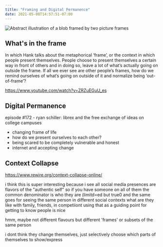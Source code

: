 ```yaml
---
title: "Framing and Digital Permanence"
date: 2021-05-08T14:57:51-07:00
---
```


![Abstract illustration of a blob framed by two picture frames](/img/frame_header.png)

## What's in the frame
In which Hank talks about the metaphorical ‘frame’, or the context in which people present themselves. People choose to present themselves a certain way in front of others and in doing so, leave a lot of what’s actually going on outside the frame. If all we ever see are other people’s frames, how do we remind ourselves of what’s going on outside of it and normalize being ‘out-of-frame’?

https://www.youtube.com/watch?v=ZRZuEGuU_es

## Digital Permanence
episode #172 - ryan schiller: librex and the free exchange of ideas on college campuses 
* changing frame of life
* how do we present ourselves to each other?
* being scared to be completely vulnerable and honest
* internet and accepting change

## Context Collapse
https://www.rewire.org/context-collapse-online/

i think this is super interesting because i see all social media presences are flavors of the "authentic self"
so if you have someone on all of them the common denominator is who they are (limitd=ed but true0
and the same goes for seeing the same person in different social contexts
what are they like with family, friends, in competiiont
using that as a guiding point for getting to know people is nice

hmm, maybe not different flavours but different 'frames' or subsets of the same person

i dont think they change themselves, just selectively choose which parts of themselves to show/express
